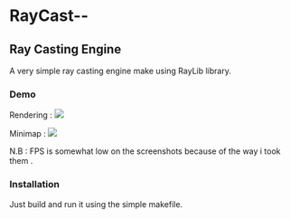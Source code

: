 # RayCast--
## Ray Casting Engine

A very simple ray casting engine make using RayLib library.

### Demo
Rendering :
![](/imgs/rendered.png)

Minimap :
![](/imgs/minimap.png)

N.B :
FPS is somewhat low on the screenshots because of the way i took them .

### Installation
Just build and run it using the simple makefile.
